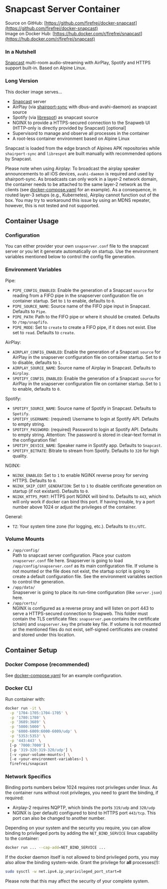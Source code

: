 # Snapcast Server Container

Source on GitHub: [https://github.com/firefrei/docker-snapcast](https://github.com/firefrei/docker-snapcast)  
Image on Docker Hub: [https://hub.docker.com/r/firefrei/snapcast](https://hub.docker.com/r/firefrei/snapcast)  

### In a Nutshell
[Snapcast](https://github.com/badaix/snapcast) multi-room audio-streaming with AirPlay, Spotify and HTTPS support built-in. Based on Alpine Linux.

### Long Version
This docker image serves...
- [Snapcast](https://github.com/badaix/snapcast) server
- AirPlay (via [shairport-sync](https://github.com/mikebrady/shairport-sync) with dbus-and avahi-daemon) as snapcast source
- Spotify (via [librespot](https://github.com/librespot-org/librespot)) as snapcast source
- NGINX to provide a HTTPS-secured connection to the Snapweb UI (HTTP-only is directly provided by Snapcast) [optional]
- Supervisord to manage and observe all processes in the container
- A root-less container environment based on Alpine Linux

Snapcast is loaded from the edge branch of Alpines APK repositories while `shairport-sync` and `librespot` are built manually with recommended options by Snapcast. 

Please note when using Airplay: To broadcast the airplay speaker announcements to all iOS devices, `avahi-daemon` is required and used by shairport-sync. As broadcasts can only work in a layer-2 network domain, the container needs to be attached to the same layer-2 network as the clients (see [docker-compose.yaml](docker-compose.yaml) for an example). As a consequence, in routed layer-3 setups (e.g., Kubernetes), Airplay cannot function out of the box. You may try to workaround this issue by using an MDNS repeater, however, this is not tested and not supported.


## Container Usage
### Configuration
You can either provider your own `snapserver.conf` file to the snapcast server or you let it generate automatically on startup. Use the environment variables mentioned below to control the config file generation.

### Environment Variables
Pipe:
- `PIPE_CONFIG_ENABLED`: Enable the generation of a Snapcast `source` for reading from a FIFO pipe in the snapserver configuration file on container startup. Set to `1` to enable, defaults to `0`.
- `PIPE_SOURCE_NAME`: Source name of the FIFO pipe input in Snapcast. Defaults to `Pipe`.
- `PIPE_PATH`: Path to the FIFO pipe or where it should be created. Defaults to `/tmp/snapfifo`.
- `PIPE_MODE`: Set to `create` to create a FIFO pipe, if it does not exist. Else set to `read`. Defaults to `create`.

AirPlay:
- `AIRPLAY_CONFIG_ENABLED`: Enable the generation of a Snapcast `source` for AirPlay in the snapserver configuration file on container startup. Set to `0` to disable, defaults to `1`.
- `AIRPLAY_SOURCE_NAME`: Source name of Airplay in Snapcast. Defaults to `Airplay`.
- `SPOTIFY_CONFIG_ENABLED`: Enable the generation of a Snapcast `source` for AirPlay in the snapserver configuration file on container startup. Set to `1` to enable, defaults to `0`.

Spotify:
- `SPOTIFY_SOURCE_NAME`: Source name of Spotify in Snapcast. Defaults to `Spotify`.
- `SPOTIFY_USERNAME`: (required) Username to login at Spotify API. Defaults to empty string.
- `SPOTIFY_PASSWORD`: (required) Password to login at Spotify API. Defaults to empty string. Attention: The password is stored in clear-text format in the configuration file!
- `SPOTIFY_DEVICE_NAME`: Speaker name in Spotify app. Defaults to `Snapcast`.
- `SPOTIFY_BITRATE`: Bitrate to stream from Spotify. Defaults to `320` for high quality.

NGINX:
- `NGINX_ENABLED`: Set to `1` to enable NGINX reverse proxy for serving HTTPS. Defaults to `0`.
- `NGINX_SKIP_CERT_GENERATION`: Set to `1` to disable certificate generation on startup (if not existant). Defaults to `0`.
- `NGINX_HTTPS_PORT`: HTTPS port NGINX will bind to. Defaults to `443`, which will only work if docker can bind this port. If having trouble, try a port number above 1024 or adjust the privileges of the container.

General:
- `TZ`: Your system time zone (for logging, etc.). Defaults to `Etc/UTC`.


### Volume Mounts
- `/app/config/`  
  Path to snapcast server configuration. Place your custom `snapserver.conf` file here. Snapserver is going to load `/app/config/snapserver.conf` as its main configuration file.
  If volume is not mounted or the file does not exist, the startup script is going to create a default configuration file. See the environment variables section to control the generation.
- `/app/data/`  
  Snapserver is going to place its run-time configuration (like `server.json`) here.
- `/app/certs/`  
  NGINX is configured as a reverse proxy and will listen on port 443 to serve a HTTPS-secured connection to Snapweb. This folder must contain the TLS certificate files: `snapserver.pem` contains the certificate (chain) and `snapserver.key` the private key file.
  If volume is not mounted or the mentioned files do not exist, self-signed certificates are created and stored under this location.


## Container Setup
### Docker Compose (recommended)
See [docker-compose.yaml](docker-compose.yaml) for an example configuration.

### Docker CLI
Run container with:
```bash
docker run -it \
  -p '1704-1705:1704-1705' \
  -p '1780:1780' \
  -p '3689:3689' \
  -p '5000:5000' \
  -p '6000-6009:6000-6009/udp' \
  -p '5353:5353' \
  -p '443:443' \
  [-p '7000:7000'] \
  [-p '319-320:319-320/udp'] \
  [-v <your-volume-mounts>] \
  [-e <your-environment-variables>] \
  firefrei/snapcast
```

### Network Specifics
Binding ports numbers below 1024 requires root privileges under linux. As the container runs without root privileges, you need to grant the binding, if required:
- Airplay-2 requires NQPTP, which binds the ports `319/udp` and `320/udp`
- NGINX is (per default) configured to bind to HTTPS port `443/tcp`. This port can also be changed to another number.

Depending on your system and the security you require, you can allow binding to privileged ports by adding the `NET_BIND_SERVICE` linux capability to the container:
```bash
docker run ... --cap-add=NET_BIND_SERVICE ...
```

If the docker daemon itself is not allowed to bind privileged ports, you may also allow the binding system-wide.
Grant the privilege for **all** processes(!):
```bash
sudo sysctl -w net.ipv4.ip_unprivileged_port_start=0
```
Please note that this may affect the security of your complete system.
